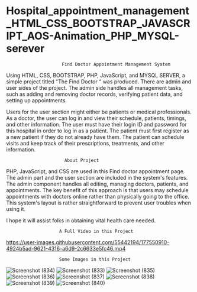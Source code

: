 # Hospital_appointment_management_HTML_CSS_BOOTSTRAP_JAVASCRIPT_AOS-Animation_PHP_MYSQL-serever
                         Find Doctor Appointment Management Syatem
Using HTML, CSS, BOOTSTRAP, PHP, JavaScript, and MYSQL SERVER, a simple project titled "The Find Doctor " was produced. There are admin and user sides of the project. The admin side handles all management tasks, such as adding and removing doctor records, verifying patient data, and setting up appointments.

Users for the user section might either be patients or medical professionals. As a doctor, the user can log in and view their schedule, patients, timings, and other information. The user must have their login ID and password for this hospital in order to log in as a patient. The patient must first register as a new patient if they do not already have them. The patient can schedule visits and keep track of their prescriptions, treatments, and other information.

                          About Project
PHP, JavaScript, and CSS are used in this Find doctor appointment page. The admin part and the user section are included in the system's features. The admin component handles all editing, managing doctors, patients, and appointments. The key benefit of this approach is that users may schedule appointments with doctors online rather than physically going to the office. This system's layout is rather straightforward to prevent user troubles when using it.

I hope it will assist folks in obtaining vital health care needed.

                        A Full Video in this Project


https://user-images.githubusercontent.com/55442194/177550910-4924b5ad-9621-4316-a6d9-2c6633e5fc46.mp4


                        Some Images in this Project
![Screenshot (834)](https://user-images.githubusercontent.com/55442194/177548565-3df54933-afc3-4d6d-bb27-c054e8bfba48.png)
![Screenshot (833)](https://user-images.githubusercontent.com/55442194/177548631-f3445c8a-9458-4b11-b778-3f92b74f9154.png)
![Screenshot (835)](https://user-images.githubusercontent.com/55442194/177548639-9ba0fe02-57ac-452a-96c0-332d4ef1fed5.png)
![Screenshot (836)](https://user-images.githubusercontent.com/55442194/177548721-a805812a-be52-4a34-853d-332e8d5aec57.png)
![Screenshot (837)](https://user-images.githubusercontent.com/55442194/177548807-3c2a5589-64a8-4049-8516-90bda70f62b7.png)
![Screenshot (838)](https://user-images.githubusercontent.com/55442194/177548879-2bb7522a-9ddc-47cd-b2cc-f682ece1fd89.png)
![Screenshot (839)](https://user-images.githubusercontent.com/55442194/177548945-5888e300-5d2f-462c-a148-f1297e019d79.png)
![Screenshot (840)](https://user-images.githubusercontent.com/55442194/177549022-8840cfd1-b94e-4829-a00b-8e599bdcf3d9.png)
